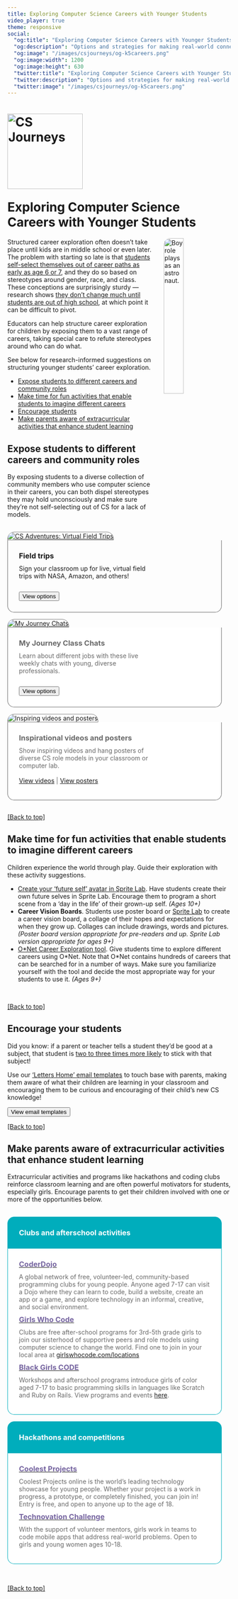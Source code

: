 ```yaml
---
title: Exploring Computer Science Careers with Younger Students
video_player: true
theme: responsive
social:
  "og:title": "Exploring Computer Science Careers with Younger Students"
  "og:description": "Options and strategies for making real-world connections"
  "og:image": "/images/csjourneys/og-k5careers.png"
  "og:image:width": 1200
  "og:image:height": 630
  "twitter:title": "Exploring Computer Science Careers with Younger Students"
  "twitter:description": "Options and strategies for making real-world connections"
  "twitter:image": "/images/csjourneys/og-k5careers.png"
---
```

<link href="/css/tools.css" rel="stylesheet">
<a id="top"></a>
<h1><img src="/images/csjourneys/csjourneys.png" alt="CS Journeys" style="width:170px; max-width:100%;margin-bottom: 24px"/><br/>Exploring Computer Science Careers with Younger Students</h1>

<img src="/images/csjourneys/k5-careers-header.jpg" style="width:30%; float: right; margin-left: 20px; margin-bottom: 20px; border-radius: 15px" alt="Boy role plays as an astronaut.">

<p>Structured</i> career exploration often doesn’t take place until kids are in middle school or even later. The problem with starting so late is that <a href="https://www.bbc.com/news/education-50042459" target="_blank">students self-select themselves out of career paths as early as age 6 or 7</a>, and they do so based on stereotypes around gender, race, and class. These conceptions are surprisingly sturdy — research shows <a href="https://www.educationandemployers.org/wp-content/uploads/2021/03/Starting-early-Building-the-foundations-for-success.pdf" target="_blank">they don’t change much until students are out of high school</a>, at which point it can be difficult to pivot.</p>
<p>Educators can help structure career exploration for children by exposing them to a vast range of careers, taking special care to refute stereotypes around who can do what.</p>
<p>See below for research-informed suggestions on structuring younger students’ career exploration.</p>

<ul>
    <li><a href="#careers">Expose students to different careers and community roles</a></li>
    <li><a href="#play">Make time for fun activities that enable students to imagine different careers</a></li>
    <li><a href="#encourage">Encourage students</a></li>
    <li><a href="#extracurricular">Make parents aware of extracurricular activities that enhance student learning</a></li>
</ul>

<a id="careers"></a>
<h2>Expose students to different careers and community roles</h2>
<p>By exposing students to a diverse collection of community members who use computer science in their careers, you can both dispel stereotypes they may hold unconsciously and make sure they’re not self-selecting out of CS for a lack of models.</p>
<br>
<div class="col-33" style="padding-bottom:15px">
  <div class="tutorial-tile" style="padding-right:20px">
      <a class="linktag" id="field-trips" href="/csjourneys/csadventures" target="_blank">
        <img class="tutorial-tile-img" src="/images/fill-485x235/csjourneys/amazon-trip.png" style="max-width:100%; border: 0.5px solid #808080; border-radius: 15px 15px 0 0;" alt="CS Adventures: Virtual Field Trips">
      </a>
    <div class="tutorial-info" style="border: 1px solid #696969; border-top: none; border-radius: 0 0 15px 15px; padding: 15px 25px 25px 25px">
        <h3 class="tutorial-info-h" style="color: #dimgray; text-align: left; margin-top:10px; margin-bottom:10px"><strong>Field trips</strong></h3>
        <div class="smalltext" style="color: #dimgray; text-align: left; margin-bottom: 10px">Sign your classroom up for live, virtual field trips with NASA, Amazon, and others!</div>
        <br>
        <a class="linktag" id="field-trips" href="/csjourneys/csadventures" target="_blank"><button>View options</button></a>
  </div>
</div>
</div>

<div class="col-33" style="padding-bottom:15px">
  <div class="tutorial-tile" style="padding-right:20px">
      <a class="linktag" id="myjourneychats" href="/csjourneys/myjourneychats" target="_blank">
        <img class="tutorial-tile-img" src="/images/csjourneys/myjourneychats2.gif" style="max-width:100%; border: 0.5px solid #808080; border-radius: 15px 15px 0 0" alt="My Journey Chats">
      </a>
    <div class="tutorial-info" style="background-color: #ffffff; border: 1px solid #696969; border-top: none; border-radius: 0 0 15px 15px; padding: 15px 25px 25px 25px">
        <h3 class="tutorial-info-h" style="color: dimgray; text-align: left; margin-top:10px; margin-bottom:10px"><strong>My Journey Class Chats</strong></h3>
        <div class="smalltext" style="color: dimgray; text-align: left; margin-bottom: 10px">Learn about different jobs with these live weekly chats with young, diverse professionals.</div>
        <br>
        <a class="linktag" id="myjourneychats" href="/csjourneys/myjourneychats" target="_blank"><button>View options</button></a>
  </div>
</div>
</div>

<div class="col-33" style="padding-bottom:15px">
  <div class="tutorial-tile" style="padding-right:20px">
      <img class="tutorial-tile-img" src="/images/csjourneys/fill-485x235/resources.png" style="max-width:100%; border: 0.5px solid #808080; border-radius: 15px 15px 0 0" alt="Inspiring videos and posters">
    <div class="tutorial-info" style="background-color: #ffffff; border: 1px solid #696969; border-top: none; border-radius: 0 0 15px 15px; padding: 15px 25px 25px 25px">
        <h3 class="tutorial-info-h" style="color: dimgray; text-align: left; margin-top:10px; margin-bottom:10px"><strong>Inspirational videos and posters</strong></h3>
        <div class="smalltext" style="color: dimgray; text-align: left; margin-bottom: 10px">Show inspiring videos and hang posters of diverse CS role models in your classroom or computer lab.
        <br>
        <br>
        <a class="linktag" id="k5-videos" href="/educate/resources/videos#inspirational-videos" target="_blank">View videos</a> | <a class="linktag" id="k5-posters" href="/educate/resources/posters" target="_blank">View posters</a>
        </div>
  </div>
</div>
</div>

<div style="clear: both"></div>

<p><a href="#top">[Back to top]</a></p>

<a id="play"></a>
<h2>Make time for fun activities that enable students to imagine different careers</h2>
<p>Children experience the world through play. Guide their exploration with these activity suggestions.</p>

<ul>
    <li><a class="linktag" id="spritelab" href="https://code.org/educate/spritelab" target="_blank">Create your ‘future self’ avatar in Sprite Lab</a>. Have students create their own future selves in Sprite Lab. Encourage them to program a short scene from a ‘day in the life’ of their grown-up self. <i>(Ages 10+)</i>
    <li><strong>Career Vision Boards</strong>. Students use poster board or <a class="linktag" id="spritelab" href="https://code.org/educate/spritelab" target="_blank">Sprite Lab</a> to create a career vision board, a collage of their hopes and expectations for when they grow up. Collages can include drawings, words and pictures. <i>(Poster board version appropriate for pre-readers and up. Sprite Lab version appropriate for ages 9+)</i></li>
    <li><a class="linktag" id="o-net" href="https://www.onetonline.org/" target="_blank">O*Net Career Exploration tool</a>. Give students time to explore different careers using O*Net. Note that O*Net contains hundreds of careers that can be searched for in a number of ways. Make sure you familiarize yourself with the tool and decide the most appropriate way for your students to use it. <i>(Ages 9+)</i></li>
</ul>

<br>

<p><a href="#top">[Back to top]</a></p>

<a id="encourage"></a>
<h2>Encourage your students</h2>
<p>Did you know: if a parent or teacher tells a student they’d be good at a subject, that student is <a href="https://services.google.com/fh/files/misc/encouraging-students-toward-computer-science-learning-brief.pdf" target="_blank">two to three times more likely</a> to stick with that subject!</p>
<p>Use our <a class="linktag" id="letters-home" href="https://code.org/csjourneys/engage-parents" target="_blank">‘Letters Home’ email templates</a> to touch base with parents, making them aware of what their children are learning in your classroom and encouraging them to be curious and encouraging of their child’s new CS knowledge!</p>
<a class="linktag" id="letters-home" href="https://code.org/csjourneys/engage-parents" target="_blank"><button>View email templates</button></a>

<br>

<p><a href="#top">[Back to top]</a></p>

<a id="extracurricular"></a>
<h2>Make parents aware of extracurricular activities that enhance student learning</h2>
<p>Extracurricular activities and programs like hackathons and coding clubs reinforce classroom learning and are often powerful motivators for students, especially girls. Encourage parents to get their children involved with one or more of the opportunities below.</p>
<br>
<div class="col-50" style="padding-bottom:15px">
  <div class="tutorial-tile" style="padding-right:20px">
      <div class="tutorial-info" style="background-color: #00adbc; border: 1px solid #00adbc; border-top: none; border: 0.5px solid #00adbc; border-radius: 15px 15px 0 0; padding: 15px 25px 25px 25px; min-height: 0">
        <h3 class="tutorial-info-h" style="color: #ffffff; text-align: left; margin-top:10px; margin-bottom:0"><strong>Clubs and afterschool activities</strong></h3>
        </div>
    <div class="tutorial-info" style="background-color: #ffffff; border: 1px solid #00adbc; border-top: none; border-radius: 0 0 15px 15px; padding: 15px 25px 25px 25px">
        <a class="linktag" id="coderdojo" href="https://coderdojo.com/" target="_blank"><h3 class="tutorial-info-h" style="color: #7665a0; text-align: left; margin-top:10px; margin-bottom:10px"><strong>CoderDojo</strong></h3></a>
        <div class="smalltext" style="color: dimgray; text-align: left; margin-bottom: 10px">A global network of free, volunteer-led, community-based programming clubs for young people. Anyone aged 7-17 can visit a Dojo where they can learn to code, build a website, create an app or a game, and explore technology in an informal, creative, and social environment.</div>
        <a class="linktag" id="girlswhocode" href="https://girlswhocode.com/programs/clubs-program" target="_blank"><h3 class="tutorial-info-h" style="color: #7665a0; text-align: left; margin-top:10px; margin-bottom:10px"><strong>Girls Who Code</strong></h3></a>
        <div class="smalltext" style="color: dimgray; text-align: left; margin-bottom: 10px">Clubs are free after-school programs for 3rd-5th grade girls to join our sisterhood of supportive peers and role models using computer science to change the world. Find one to join in your local area at <a class="linktag" id="gwc-locations" href="https://girlswhocode/locations" target="_blank">girlswhocode.com/locations</a></div>
        <a class="linktag" id="blackgirlscode" href="https://www.blackgirlscode.com/" target="_blank"><h3 class="tutorial-info-h" style="color: #7665a0; text-align: left; margin-top:10px; margin-bottom:10px"><strong>Black Girls CODE</strong></h3></a>
        <div class="smalltext" style="color: dimgray; text-align: left; margin-bottom: 10px">Workshops and afterschool programs introduce girls of color aged 7-17 to basic programming skills in languages like Scratch and Ruby on Rails. View programs and events <a href="https://www.blackgirlscode.com/events/" target="_blank">here</a>.</div>        
    </div>
</div>
</div>

<div class="col-50" style="padding-bottom:15px">
  <div class="tutorial-tile" style="padding-right:20px">
      <div class="tutorial-info" style="background-color: #00adbc; border: 1px solid #00adbc; border-top: none; border: 0.5px solid #00adbc; border-radius: 15px 15px 0 0; padding: 15px 25px 25px 25px; min-height: 0">
        <h3 class="tutorial-info-h" style="color: #ffffff; text-align: left; margin-top:10px; margin-bottom:0"><strong>Hackathons and competitions</strong></h3>
        </div>
    <div class="tutorial-info" style="background-color: #ffffff; border: 1px solid #00adbc; border-top: none; border-radius: 0 0 15px 15px; padding: 15px 25px 25px 25px">
        <a class="linktag" id="coolest-projects" href="https://online.coolestprojects.org/" target="_blank"><h3 class="tutorial-info-h" style="color: #7665a0; text-align: left; margin-top:10px; margin-bottom:10px"><strong>Coolest Projects</strong></h3></a>
        <div class="smalltext" style="color: dimgray; text-align: left; margin-bottom: 10px">Coolest Projects online is the world’s leading technology showcase for young people. Whether your project is a work in progress, a prototype, or completely finished, you can join in! Entry is free, and open to anyone up to the age of 18.</div>
        <a class="linktag" id="technovation" href="https://technovationchallenge.org/" target="_blank"><h3 class="tutorial-info-h" style="color: #7665a0; text-align: left; margin-top:10px; margin-bottom:10px"><strong>Technovation Challenge</strong></h3></a>
        <div class="smalltext" style="color: dimgray; text-align: left; margin-bottom: 10px">With the support of volunteer mentors, girls work in teams to code mobile apps that address real-world problems. Open to girls and young women ages 10-18.</div>        
    </div>
</div>
</div>

<div style="clear: both"></div>
<br>
<p><a href="#top">[Back to top]</a></p>